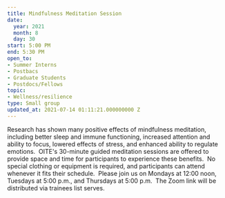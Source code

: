 ```yaml
---
title: Mindfulness Meditation Session
date:
  year: 2021
  month: 8
  day: 30
start: 5:00 PM
end: 5:30 PM
open_to:
- Summer Interns
- Postbacs
- Graduate Students
- Postdocs/Fellows
topic:
- Wellness/resilience
type: Small group
updated_at: 2021-07-14 01:11:21.000000000 Z
---
```

Research has shown many positive effects of mindfulness meditation,
including better sleep and immune functioning, increased attention and
ability to focus, lowered effects of stress, and enhanced ability to
regulate emotions.  OITE's 30-minute guided meditation sessions are
offered to provide space and time for participants to experience these
benefits.  No special clothing or equipment is required, and
participants can attend whenever it fits their schedule.  Please join us
on Mondays at 12:00 noon, Tuesdays at 5:00 p.m., and Thursdays at 5:00
p.m.  The Zoom link will be distributed via trainees list serves. 
